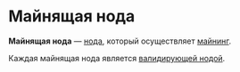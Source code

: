 # Майнящая нода

**Майнящая нода** — [нода](/blockchain/node.md), который осуществляет [майнинг](/blockchain/mining.md).

Каждая майнящая нода является [валидирующей нодой](/blockchain/node/validating-node.md).

